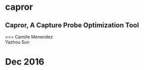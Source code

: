 # capror
## Capror, A Capture Probe Optimization Tool
===
Camille Menendez  
Yazhou Sun  

Dec 2016
===
